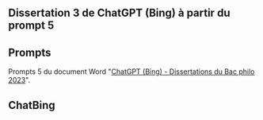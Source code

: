 ## Dissertation 3 de ChatGPT (Bing) à partir du prompt 5

## Prompts

Prompts 5 du document Word "[ChatGPT (Bing) - Dissertations du Bac philo 2023](ChatGPT_Bing_dissertations_Bac_philo_2023.docx)".

## ChatBing
